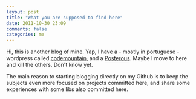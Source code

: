 ```yaml
---
layout: post
title: "What you are supposed to find here"
date: 2011-10-30 23:09
comments: false
categories: me
---
```


Hi, this is another blog of mine. Yap, I have a - mostly in portuguese - wordpress called [codemountain](http://codemountain.wordpress.com), and a [Posterous](http://posterous.com/paulosuzart). Maybe I move to here and kill the others. Don't know yet.

The main reason to starting blogging directly on my Github is to keep the subjects even more focused on projects committed here, and share some experiences with some libs also committed here.

